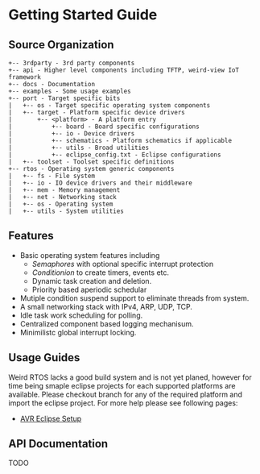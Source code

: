 Getting Started Guide
=====================

## Source Organization
```
+-- 3rdparty - 3rd party components
+-- api - Higher level components including TFTP, weird-view IoT framework
+-- docs - Documentation
+-- examples - Some usage examples
+-- port - Target specific bits
|   +-- os - Target specific operating system components
|   +-- target - Platform specific device drivers
|       +-- <platform> - A platform entry
|           +-- board - Board specific configurations
|           +-- io - Device drivers
|           +-- schematics - Platform schematics if applicable
|           +-- utils - Broad utilities
|           +-- eclipse_config.txt - Eclipse configurations
|   +-- toolset - Toolset specific definitions
+-- rtos - Operating system generic components
|   +-- fs - File system
|   +-- io - IO device drivers and their middleware
|   +-- mem - Memory management
|   +-- net - Networking stack
|   +-- os - Operating system
|   +-- utils - System utilities
```

## Features
- Basic operating system features including
  - *Semaphores* with optional specific interrupt protection
  - *Conditionion* to create timers, events etc.
  - Dynamic task creation and deletion.
  - Priority based aperiodic schedular
- Mutiple condition suspend support to eliminate threads from system.
- A small networking stack with IPv4, ARP, UDP, TCP.
- Idle task work scheduling for polling.
- Centralized component based logging mechanisum.
- Minimilistc global interrupt locking.

## Usage Guides
Weird RTOS lacks a good build system and is not yet planed, however for time 
being smaple eclipse projects for each supported platforms are available.
Please checkout branch for any of the required platform and import the eclipse 
project. For more help please see following pages:
- [AVR Eclipse Setup](docs/AVR-ECLIPSE.md)

## API Documentation
TODO
